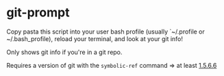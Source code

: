 git-prompt
==========

Copy pasta this script into your user bash profile (usually `~/.profile or ~/.bash_profile), 
reload your terminal, and look at your git info!

Only shows git info if you're in a git repo.

Requires a version of git with the `symbolic-ref` command => at least [1.5.6.6](http://git-scm.com/docs/git-symbolic-ref)
